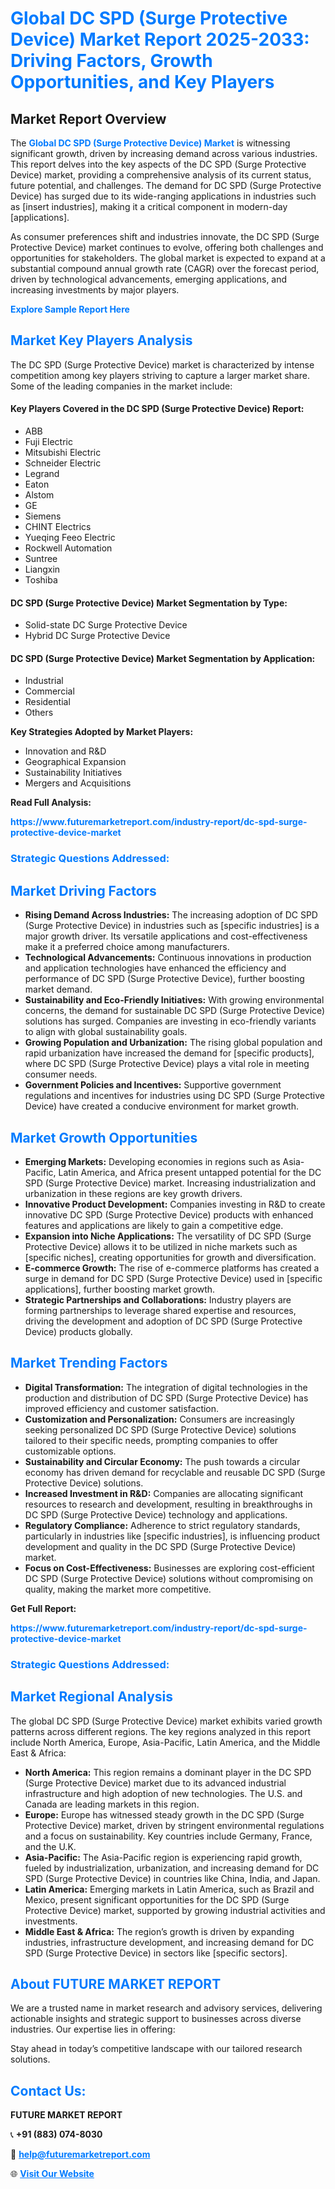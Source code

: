 <h1 style="color: #007BFF;">Global DC SPD (Surge Protective Device) Market Report 2025-2033: Driving Factors, Growth Opportunities, and Key Players</h1>

<section id="overview">
<h2>Market Report Overview</h2>
<p>The <a href="https://www.futuremarketreport.com/industry-report/dc-spd-surge-protective-device-market" style="color: #007BFF; text-decoration: none;"><strong>Global DC SPD (Surge Protective Device) Market</strong></a> is witnessing significant growth, driven by increasing demand across various industries. This report delves into the key aspects of the DC SPD (Surge Protective Device) market, providing a comprehensive analysis of its current status, future potential, and challenges. The demand for DC SPD (Surge Protective Device) has surged due to its wide-ranging applications in industries such as [insert industries], making it a critical component in modern-day [applications].</p>
<p>As consumer preferences shift and industries innovate, the DC SPD (Surge Protective Device) market continues to evolve, offering both challenges and opportunities for stakeholders. The global market is expected to expand at a substantial compound annual growth rate (CAGR) over the forecast period, driven by technological advancements, emerging applications, and increasing investments by major players.</p>
</section>

<section id="overview">
<p><a href="https://www.futuremarketreport.com/request-sample/reportId=76833" style="color: #007BFF; text-decoration: none;"><strong>Explore Sample Report Here</strong></a></p>
</section>

<section id="key-players">
<h2 style="color: #007BFF;">Market Key Players Analysis</h2>
<p>The DC SPD (Surge Protective Device) market is characterized by intense competition among key players striving to capture a larger market share. Some of the leading companies in the market include:</p>
<h4>Key Players Covered in the DC SPD (Surge Protective Device) Report:</h4>
<ul><li>ABB</li><li>Fuji Electric</li><li>Mitsubishi Electric</li><li>Schneider Electric</li><li>Legrand</li><li>Eaton</li><li>Alstom</li><li>GE</li><li>Siemens</li><li>CHINT Electrics</li><li>Yueqing Feeo Electric</li><li>Rockwell Automation</li><li>Suntree</li><li>Liangxin</li><li>Toshiba</li></ul>
<h4>DC SPD (Surge Protective Device) Market Segmentation by Type:</h4>
<ul><li>Solid-state DC Surge Protective Device</li><li>Hybrid DC Surge Protective Device</li></ul>

<h4>DC SPD (Surge Protective Device) Market Segmentation by Application:</h4>
<ul><li>Industrial</li><li>Commercial</li><li>Residential</li><li>Others</li></ul>
<p><strong>Key Strategies Adopted by Market Players:</strong></p>
<ul>
<li>Innovation and R&D</li>
<li>Geographical Expansion</li>
<li>Sustainability Initiatives</li>
<li>Mergers and Acquisitions</li>
</ul>
</section>

<section>
<p><strong>Read Full Analysis: </strong></p><a href="https://www.futuremarketreport.com/industry-report/dc-spd-surge-protective-device-market" style="color: #007BFF; text-decoration: none;"><strong>https://www.futuremarketreport.com/industry-report/dc-spd-surge-protective-device-market</strong></a>
<h3 style="color: #007BFF;">Strategic Questions Addressed:</h3>
</section>

<section id="driving-factors">
<h2 style="color: #007BFF;">Market Driving Factors</h2>
<ul>
<li><strong>Rising Demand Across Industries:</strong> The increasing adoption of DC SPD (Surge Protective Device) in industries such as [specific industries] is a major growth driver. Its versatile applications and cost-effectiveness make it a preferred choice among manufacturers.</li>
<li><strong>Technological Advancements:</strong> Continuous innovations in production and application technologies have enhanced the efficiency and performance of DC SPD (Surge Protective Device), further boosting market demand.</li>
<li><strong>Sustainability and Eco-Friendly Initiatives:</strong> With growing environmental concerns, the demand for sustainable DC SPD (Surge Protective Device) solutions has surged. Companies are investing in eco-friendly variants to align with global sustainability goals.</li>
<li><strong>Growing Population and Urbanization:</strong> The rising global population and rapid urbanization have increased the demand for [specific products], where DC SPD (Surge Protective Device) plays a vital role in meeting consumer needs.</li>
<li><strong>Government Policies and Incentives:</strong> Supportive government regulations and incentives for industries using DC SPD (Surge Protective Device) have created a conducive environment for market growth.</li>
</ul>
</section>

<section id="growth-opportunities">
<h2 style="color: #007BFF;">Market Growth Opportunities</h2>
<ul>
<li><strong>Emerging Markets:</strong> Developing economies in regions such as Asia-Pacific, Latin America, and Africa present untapped potential for the DC SPD (Surge Protective Device) market. Increasing industrialization and urbanization in these regions are key growth drivers.</li>
<li><strong>Innovative Product Development:</strong> Companies investing in R&D to create innovative DC SPD (Surge Protective Device) products with enhanced features and applications are likely to gain a competitive edge.</li>
<li><strong>Expansion into Niche Applications:</strong> The versatility of DC SPD (Surge Protective Device) allows it to be utilized in niche markets such as [specific niches], creating opportunities for growth and diversification.</li>
<li><strong>E-commerce Growth:</strong> The rise of e-commerce platforms has created a surge in demand for DC SPD (Surge Protective Device) used in [specific applications], further boosting market growth.</li>
<li><strong>Strategic Partnerships and Collaborations:</strong> Industry players are forming partnerships to leverage shared expertise and resources, driving the development and adoption of DC SPD (Surge Protective Device) products globally.</li>
</ul>
</section>

<section id="trending-factors">
<h2 style="color: #007BFF;">Market Trending Factors</h2>
<ul>
<li><strong>Digital Transformation:</strong> The integration of digital technologies in the production and distribution of DC SPD (Surge Protective Device) has improved efficiency and customer satisfaction.</li>
<li><strong>Customization and Personalization:</strong> Consumers are increasingly seeking personalized DC SPD (Surge Protective Device) solutions tailored to their specific needs, prompting companies to offer customizable options.</li>
<li><strong>Sustainability and Circular Economy:</strong> The push towards a circular economy has driven demand for recyclable and reusable DC SPD (Surge Protective Device) solutions.</li>
<li><strong>Increased Investment in R&D:</strong> Companies are allocating significant resources to research and development, resulting in breakthroughs in DC SPD (Surge Protective Device) technology and applications.</li>
<li><strong>Regulatory Compliance:</strong> Adherence to strict regulatory standards, particularly in industries like [specific industries], is influencing product development and quality in the DC SPD (Surge Protective Device) market.</li>
<li><strong>Focus on Cost-Effectiveness:</strong> Businesses are exploring cost-efficient DC SPD (Surge Protective Device) solutions without compromising on quality, making the market more competitive.</li>
</ul>
</section>

<section>
<p><strong>Get Full Report: </strong></p><a href="https://www.futuremarketreport.com/industry-report/dc-spd-surge-protective-device-market" style="color: #007BFF; text-decoration: none;"><strong>https://www.futuremarketreport.com/industry-report/dc-spd-surge-protective-device-market</strong></a>
<h3 style="color: #007BFF;">Strategic Questions Addressed:</h3>
</section>


<section id="regional-analysis">
<h2 style="color: #007BFF;">Market Regional Analysis</h2>
<p>The global DC SPD (Surge Protective Device) market exhibits varied growth patterns across different regions. The key regions analyzed in this report include North America, Europe, Asia-Pacific, Latin America, and the Middle East & Africa:</p>
<ul>
<li><strong>North America:</strong> This region remains a dominant player in the DC SPD (Surge Protective Device) market due to its advanced industrial infrastructure and high adoption of new technologies. The U.S. and Canada are leading markets in this region.</li>
<li><strong>Europe:</strong> Europe has witnessed steady growth in the DC SPD (Surge Protective Device) market, driven by stringent environmental regulations and a focus on sustainability. Key countries include Germany, France, and the U.K.</li>
<li><strong>Asia-Pacific:</strong> The Asia-Pacific region is experiencing rapid growth, fueled by industrialization, urbanization, and increasing demand for DC SPD (Surge Protective Device) in countries like China, India, and Japan.</li>
<li><strong>Latin America:</strong> Emerging markets in Latin America, such as Brazil and Mexico, present significant opportunities for the DC SPD (Surge Protective Device) market, supported by growing industrial activities and investments.</li>
<li><strong>Middle East & Africa:</strong> The region’s growth is driven by expanding industries, infrastructure development, and increasing demand for DC SPD (Surge Protective Device) in sectors like [specific sectors].</li>
</ul>
</section>

<footer>
<h2 style="color: #007BFF;">About FUTURE MARKET REPORT</h2>
<p>We are a trusted name in market research and advisory services, delivering actionable insights and strategic support to businesses across diverse industries. Our expertise lies in offering:</p>

<p>Stay ahead in today’s competitive landscape with our tailored research solutions.</p>

<h2 style="color: #007BFF;">Contact Us:</h2>
<p><strong>FUTURE MARKET REPORT</strong></p>
<p>📞 <strong>+91 (883) 074-8030</strong></p>
<p>📧 <strong><a href="mailto:help@futuremarketreport.com" style="color: #007BFF;">help@futuremarketreport.com</a></strong></p>
<p>🌐 <strong><a href="https://www.futuremarketreport.com/" style="color: #007BFF;">Visit Our Website</a></strong></p>
</footer>